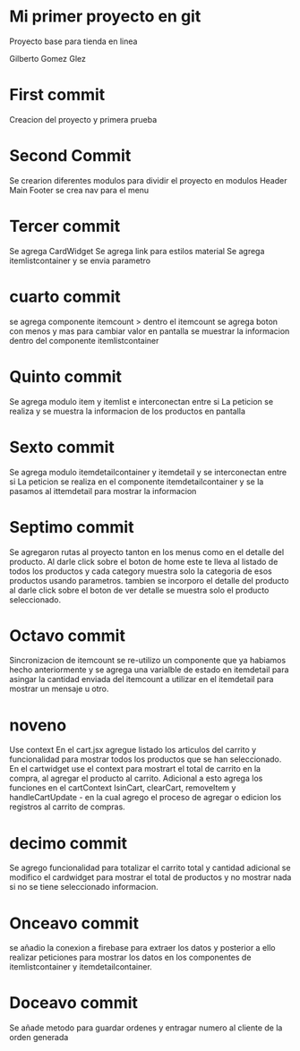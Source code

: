 # Mi primer proyecto en git

Proyecto base para tienda en linea

Gilberto Gomez Glez

# First commit

Creacion del proyecto y primera prueba
# Second Commit 

Se crearion diferentes modulos para dividir el proyecto en modulos
Header
Main
Footer
se crea nav para el menu 

# Tercer commit
Se agrega CardWidget
Se agrega link para estilos material
Se agrega itemlistcontainer y se envia parametro 

# cuarto commit 
se agrega componente itemcount
    > dentro el itemcount se agrega boton con menos y mas para cambiar valor en pantalla
se muestrar la informacion dentro del componente itemlistcontainer

# Quinto commit
Se agrega modulo item y itemlist e interconectan entre si
La peticion se realiza y se muestra la informacion de los productos en pantalla

# Sexto commit
Se agrega modulo itemdetailcontainer y itemdetail y se interconectan entre si
La peticion se realiza en el componente itemdetailcontainer y se la pasamos al ittemdetail
para mostrar la informacion
# Septimo commit
Se agregaron rutas al proyecto tanton en los menus como en el detalle del producto. 
Al darle click sobre el boton de home este te lleva al listado de todos los productos y cada category muestra solo la categoria de esos productos usando parametros.
tambien se incorporo el detalle del producto al darle click sobre el boton de ver detalle se muestra solo el producto seleccionado.

# Octavo commit
Sincronizacion de itemcount
se re-utilizo un componente que ya habiamos hecho anteriormente y se agrega una varialble de estado en itemdetail para asingar la cantidad enviada
del itemcount a utilizar en el itemdetail para mostrar un mensaje u otro. 
# noveno
Use context 
En el cart.jsx agregue listado los articulos del carrito y funcionalidad para mostrar todos los productos que se han seleccionado. En el cartwidget use el context para mostrart el total de carrito en la compra, al agregar el producto al carrito. Adicional a esto agrega los funciones en el cartContext IsinCart, clearCart, removeItem y handleCartUpdate - en la cual agrego el proceso de agregar o edicion los registros al carrito de compras.

# decimo commit 
Se agrego funcionalidad para totalizar el carrito total y cantidad adicional se modifico el cardwidget para mostrar el total de productos y no mostrar nada si no se tiene seleccionado informacion.

# Onceavo commit
se añadio la conexion a firebase para extraer los datos y posterior a ello realizar peticiones para mostrar los datos en los componentes de itemlistcontainer y itemdetailcontainer.

# Doceavo commit
Se añade metodo para guardar ordenes y entragar numero al cliente de la orden generada 

